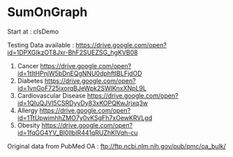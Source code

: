 # SumOnGraph

Start at : clsDemo

Testing Data available : https://drive.google.com/open?id=1DPXGIkzOT8Jxr-BhF2SUEZSG_hgKVB08

1) Cancer
https://drive.google.com/open?id=1tItHPnjW5bDnEQgNNU0dphftIBLFjdOD
2) Diabetes
https://drive.google.com/open?id=1vnGoF725ixorqBJeWpk2SWlKnxXNpL9L
3) Cardiovascular Disease
https://drive.google.com/open?id=1QIuQJVI5CSRDyyDy83xKOPQKwJrjxq3w
4) Allergy
https://drive.google.com/open?id=1TtUpwimhhZMO7y0vKSgFh7xOewKRVLgd
5) Obesity
https://drive.google.com/open?id=1fqGG4YV_BI0IlbIR441qRUZhKlVqh-cu

Original data from PubMed OA : ftp://ftp.ncbi.nlm.nih.gov/pub/pmc/oa_bulk/
